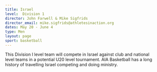 ```yaml
---
title: Israel
level:  Division 1
director: John Farwell & Mike Sigfrids
director_email: mike.sigfrids@athletesinaction.org
dates: May 20 - June 4
type: Men
layout: page
sport: basketball
---
```

This Division I level team will compete in Israel against club and national level teams in a potential U20 level tournament.  AIA Basketball has a long history of travelling Israel competing and doing ministry.

